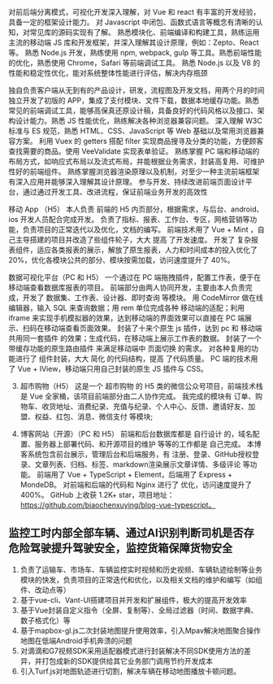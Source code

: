 对前后端分离模式，可视化开发深入理解，对 Vue 和 react 有丰富的开发经验，具备一定的框架设计能力。
对 Javascript 中闭包、函数式语言等概念有清晰的认知，对常见库的源码实现有了解。
熟悉模块化、前端编译和构建工具，熟练运用主流的移动端 JS 库和开发框架，并深入理解其设计原理，例如：Zepto、React 等。
熟悉 Node.js 开发，熟练使用 npm, webpack, gulp 等工具。熟悉前端性能的优化，熟悉使用 Chrome，Safari 等前端调试工具。
熟悉 Node.js 以及 V8 的性能和稳定性优化，能对系统整体性能进行评估，解决内存瓶颈

独自负责客户端从无到有的产品设计，研发，流程图及开发文档，用两个月的时间独立开发了初版的 APP，集成了支付模块、文件下载，数据本地缓存功能。熟悉常见的前端调试工具，能够高保真还原设计稿，具备良好的代码风格以及接口、架构设计能力。熟悉 JS 性能优化，熟练解决各种浏览器兼容问题。
深入理解 W3C 标准与 ES 规范，熟悉 HTML、CSS、JavaScript 等 Web 基础以及常用浏览器兼容方案。
利用 Vuex 的 getters 搭配 filter 实现商品搜寻及分类的功能，方便顾客查找需要的商品。使用 VeeValidate 实现表单验证。
熟练掌握 PC 端和移动端的布局方式，如响应式布局以及流式布局，并能根据业务需求，封装高复用、可维护性好的前端组件。
熟练掌握浏览器渲染原理以及机制，对至少一种主流前端框架有深入应用并能够深入理解其设计原理。
参与开发、持续改进前端页面设计平台，通过通过开发工具、改进流程，保证前端业务开发的高效性

移动 App （H5）
本人负责 前端的 H5 内页部分，根据需求，与后台、android、ios 开发人员配合完成开发。
负责了指标、报表、工作台、专区，网格营销等功能，负责项目的正常迭代以及优化，文档的编写。
前端技术用了 Vue + Mint ，自己主导搭建的项目并改造了些组件轮子，大大 提高 了开发速度。
开发了 复杂报表组件，适应各类报表的展示，解放了原生报表，人力和时间成本的投入优化了 20%，优化各模块公共的部分、模块按需加载，访问速度提升了 40%。

数据可视化平台（PC 和 H5）
一个通过在 PC 端拖拽插件，配置工作表，便于在移动端查看数据库报表的项目。
前端部分由两人协同开发，主要由本人负责完成，开发了 数据集、工作表、设计器、即时查询 等模块。
用 CodeMirror 做在线编辑器，输入 SQL 来查询数据；用 rem 单位完成各种 移动端的适配；利用 iframe 来实现手机模拟器的效果，达到移动端的界面效果可以直接在 PC 端展示、扫码在移动端查看页面效果。
封装了十来个原生 js 插件，达到 pc 和 移动端共用同一套插件 的效果；生成代码，在移动端上展示工作表的数据。
封装了一个 带缓存功能的原生路由插件 来满足移动端中 页面切换 的需求。
对各种复用的功能进行了 组件封装，大大 简化 的代码结构，提高 了代码质量。
PC 端的技术用了 Vue + IView，移动端只用自己封装的原生 JS 插件与 CSS。

3. 超市购物（H5）
这是一个 超市购物 的 H5 类的微信公众号项目，前端技术栈是 Vue 全家桶，该项目前端部分由二人协作完成。
我完成的模块有 订单、购物车、收货地址、消费纪录、充值与纪录、个人中心、反馈、邀请好友、加盟、权益、红包、消息、微信支付 等模块;

4. 博客网站（开源）（PC 和 H5）
前端和后台数据库都是 自行设计 的，域名配置、服务器上部署代码、和开源项目的维护 等等的工作都是 自己完成。
本博客系统包含前台展示，管理后台和后端服务，有 注册、登录、GitHub授权登录、文章列表、归档、标签、markdown渲染展示文章详情、多级评论 等功能。
前端用了 Vue + TypeScript + Element，后端用了 Express + MondeDB。
对前端和后端的代码和 Nginx 进行了 优化，访问速度提升了 400%。
GitHub 上收获 1.2K+ star，项目地址：https://github.com/biaochenxuying/blog-vue-typescript。

## 监控工时内部全部车辆、通过AI识别判断司机是否存危险驾驶提升驾驶安全，监控货箱保障货物安全

1. 负责了运输车、市场车、车辆监控实时视频和历史视频、车辆轨迹绘制等业务模块的快发，负责项目的正常迭代和优化，以及相关文档的维护和编写（如组件、改动点等）
2. 基于vue-cli、Vant-UI搭建项目并开发和扩展组件，极大的提高开发效率
3. 基于Vue封装自定义指令（全屏、复制等）、全局过滤器（时间、数据字典、数子格式化）等
4. 基于mapbox-gl.js二次封装地图提升使用效率，引入Mpav解决地图聚合操作地图在低端Android手机奔溃的问题
5. 对滴滴和G7视频SDK采用适配器模式进行封装解决不同SDK使用方法的差异，并打包成新的SDK提供给其它业务部门调用节约开发成本
6. 引入Turf.js对地图轨迹进行切割，解决车辆在移动地图播放卡顿问题。

## 